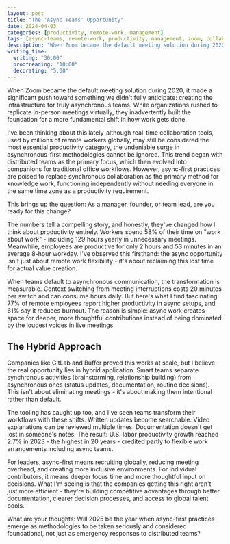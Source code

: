 ```yaml
---
layout: post
title: "The 'Async Teams' Opportunity"
date: 2024-04-03
categories: [productivity, remote-work, management]
tags: [async-teams, remote-work, productivity, management, zoom, collaboration]
description: "When Zoom became the default meeting solution during 2020, it made a significant push toward something we didn't fully anticipate: creating the infrastructure for truly asynchronous teams."
writing_time:
  writing: "30:00"
  proofreading: "10:00"
  decorating: "5:00"
---
```


When Zoom became the default meeting solution during 2020, it made a significant push toward something we didn't fully anticipate: creating the infrastructure for truly asynchronous teams. While organizations rushed to replicate in-person meetings virtually, they inadvertently built the foundation for a more fundamental shift in how work gets done.

I've been thinking about this lately-although real-time collaboration tools, used by millions of remote workers globally, may still be considered the most essential productivity category, the undeniable surge in asynchronous-first methodologies cannot be ignored. This trend began with distributed teams as the primary focus, which then evolved into companions for traditional office workflows. However, async-first practices are poised to replace synchronous collaboration as the primary method for knowledge work, functioning independently without needing everyone in the same time zone as a productivity requirement.

This brings up the question: As a manager, founder, or team lead, are you ready for this change?

The numbers tell a compelling story, and honestly, they've changed how I think about productivity entirely. Workers spend 58% of their time on "work about work" - including 129 hours yearly in unnecessary meetings. Meanwhile, employees are productive for only 2 hours and 53 minutes in an average 8-hour workday. I've observed this firsthand: the async opportunity isn't just about remote work flexibility - it's about reclaiming this lost time for actual value creation.

When teams default to asynchronous communication, the transformation is measurable. Context switching from meeting interruptions costs 20 minutes per switch and can consume hours daily. But here's what I find fascinating: 77% of remote employees report higher productivity in async setups, and 61% say it reduces burnout. The reason is simple: async work creates space for deeper, more thoughtful contributions instead of being dominated by the loudest voices in live meetings.

## The Hybrid Approach

Companies like GitLab and Buffer proved this works at scale, but I believe the real opportunity lies in hybrid application. Smart teams separate synchronous activities (brainstorming, relationship building) from asynchronous ones (status updates, documentation, routine decisions). This isn't about eliminating meetings - it's about making them intentional rather than default.

The tooling has caught up too, and I've seen teams transform their workflows with these shifts. Written updates become searchable. Video explanations can be reviewed multiple times. Documentation doesn't get lost in someone's notes. The result: U.S. labor productivity growth reached 2.7% in 2023 - the highest in 20 years - credited partly to flexible work arrangements including async teams.

For leaders, async-first means recruiting globally, reducing meeting overhead, and creating more inclusive environments. For individual contributors, it means deeper focus time and more thoughtful input on decisions. What I'm seeing is that the companies getting this right aren't just more efficient - they're building competitive advantages through better documentation, clearer decision processes, and access to global talent pools.

What are your thoughts: Will 2025 be the year when async-first practices emerge as methodologies to be taken seriously and considered foundational, not just as emergency responses to distributed teams?
